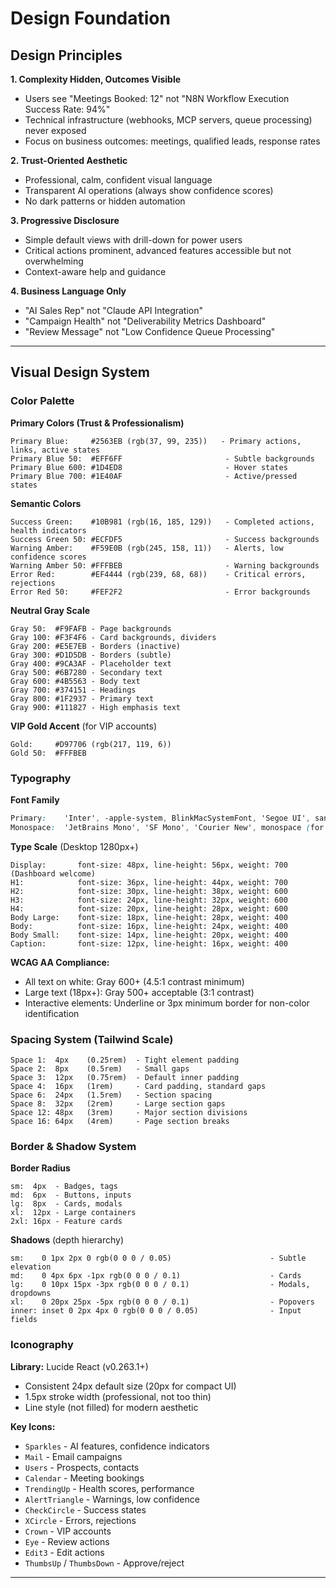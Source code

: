 # Design Foundation

## Design Principles

**1. Complexity Hidden, Outcomes Visible**
- Users see "Meetings Booked: 12" not "N8N Workflow Execution Success Rate: 94%"
- Technical infrastructure (webhooks, MCP servers, queue processing) never exposed
- Focus on business outcomes: meetings, qualified leads, response rates

**2. Trust-Oriented Aesthetic**
- Professional, calm, confident visual language
- Transparent AI operations (always show confidence scores)
- No dark patterns or hidden automation

**3. Progressive Disclosure**
- Simple default views with drill-down for power users
- Critical actions prominent, advanced features accessible but not overwhelming
- Context-aware help and guidance

**4. Business Language Only**
- "AI Sales Rep" not "Claude API Integration"
- "Campaign Health" not "Deliverability Metrics Dashboard"
- "Review Message" not "Low Confidence Queue Processing"

---

## Visual Design System

### Color Palette

**Primary Colors (Trust & Professionalism)**
```
Primary Blue:     #2563EB (rgb(37, 99, 235))   - Primary actions, links, active states
Primary Blue 50:  #EFF6FF                       - Subtle backgrounds
Primary Blue 600: #1D4ED8                       - Hover states
Primary Blue 700: #1E40AF                       - Active/pressed states
```

**Semantic Colors**
```
Success Green:    #10B981 (rgb(16, 185, 129))   - Completed actions, health indicators
Success Green 50: #ECFDF5                       - Success backgrounds
Warning Amber:    #F59E0B (rgb(245, 158, 11))   - Alerts, low confidence scores
Warning Amber 50: #FFFBEB                       - Warning backgrounds
Error Red:        #EF4444 (rgb(239, 68, 68))    - Critical errors, rejections
Error Red 50:     #FEF2F2                       - Error backgrounds
```

**Neutral Gray Scale**
```
Gray 50:  #F9FAFB - Page backgrounds
Gray 100: #F3F4F6 - Card backgrounds, dividers
Gray 200: #E5E7EB - Borders (inactive)
Gray 300: #D1D5DB - Borders (subtle)
Gray 400: #9CA3AF - Placeholder text
Gray 500: #6B7280 - Secondary text
Gray 600: #4B5563 - Body text
Gray 700: #374151 - Headings
Gray 800: #1F2937 - Primary text
Gray 900: #111827 - High emphasis text
```

**VIP Gold Accent** (for VIP accounts)
```
Gold:     #D97706 (rgb(217, 119, 6))
Gold 50:  #FFFBEB
```

### Typography

**Font Family**
```css
Primary:    'Inter', -apple-system, BlinkMacSystemFont, 'Segoe UI', sans-serif
Monospace:  'JetBrains Mono', 'SF Mono', 'Courier New', monospace (for confidence scores, metrics)
```

**Type Scale** (Desktop 1280px+)
```
Display:       font-size: 48px, line-height: 56px, weight: 700 (Dashboard welcome)
H1:            font-size: 36px, line-height: 44px, weight: 700
H2:            font-size: 30px, line-height: 38px, weight: 600
H3:            font-size: 24px, line-height: 32px, weight: 600
H4:            font-size: 20px, line-height: 28px, weight: 600
Body Large:    font-size: 18px, line-height: 28px, weight: 400
Body:          font-size: 16px, line-height: 24px, weight: 400
Body Small:    font-size: 14px, line-height: 20px, weight: 400
Caption:       font-size: 12px, line-height: 16px, weight: 400
```

**WCAG AA Compliance:**
- All text on white: Gray 600+ (4.5:1 contrast minimum)
- Large text (18px+): Gray 500+ acceptable (3:1 contrast)
- Interactive elements: Underline or 3px minimum border for non-color identification

### Spacing System (Tailwind Scale)

```
Space 1:  4px    (0.25rem)  - Tight element padding
Space 2:  8px    (0.5rem)   - Small gaps
Space 3:  12px   (0.75rem)  - Default inner padding
Space 4:  16px   (1rem)     - Card padding, standard gaps
Space 6:  24px   (1.5rem)   - Section spacing
Space 8:  32px   (2rem)     - Large section gaps
Space 12: 48px   (3rem)     - Major section divisions
Space 16: 64px   (4rem)     - Page section breaks
```

### Border & Shadow System

**Border Radius**
```
sm:  4px  - Badges, tags
md:  6px  - Buttons, inputs
lg:  8px  - Cards, modals
xl:  12px - Large containers
2xl: 16px - Feature cards
```

**Shadows** (depth hierarchy)
```
sm:    0 1px 2px 0 rgb(0 0 0 / 0.05)                      - Subtle elevation
md:    0 4px 6px -1px rgb(0 0 0 / 0.1)                    - Cards
lg:    0 10px 15px -3px rgb(0 0 0 / 0.1)                  - Modals, dropdowns
xl:    0 20px 25px -5px rgb(0 0 0 / 0.1)                  - Popovers
inner: inset 0 2px 4px 0 rgb(0 0 0 / 0.05)                - Input fields
```

### Iconography

**Library:** Lucide React (v0.263.1+)
- Consistent 24px default size (20px for compact UI)
- 1.5px stroke width (professional, not too thin)
- Line style (not filled) for modern aesthetic

**Key Icons:**
- `Sparkles` - AI features, confidence indicators
- `Mail` - Email campaigns
- `Users` - Prospects, contacts
- `Calendar` - Meeting bookings
- `TrendingUp` - Health scores, performance
- `AlertTriangle` - Warnings, low confidence
- `CheckCircle` - Success states
- `XCircle` - Errors, rejections
- `Crown` - VIP accounts
- `Eye` - Review actions
- `Edit3` - Edit actions
- `ThumbsUp` / `ThumbsDown` - Approve/reject

---
